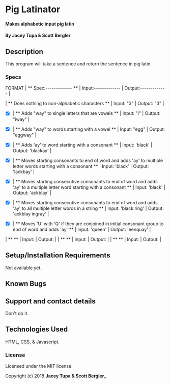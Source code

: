 # Pig Latinator

#### Makes alphabetic input pig latin

#### By Jacey Tupa & Scott Bergler

## Description

This program will take a sentence and return the sentence in pig latin.

### Specs
FORMAT
| ** Spec:------------- ** | Input:------------- | Output:------------- |

| ** Does nothing to non-alphabetic characters ** | Input: "3" | Output: "3" |

- [x]  | ** Adds "way" to single letters that are vowels ** | Input: "i" | Output: "iway" |

- [x] | ** Adds "way" to words starting with a vowel ** | Input: "egg" | Output: "eggway" |

- [x] | ** Adds 'ay' to word starting with a consonant ** | Input: 'black' | Output: 'blackay' |

- [x] | ** Moves starting consonants to end of word and adds 'ay' to multiple letter words starting with a consonant ** | Input: 'black' | Output: 'lackbay' |

- [x] | ** Moves starting consecutive consonants to end of word and adds 'ay' to a multiple letter word starting with a consonant ** | Input: 'black' | Output: 'ackblay' |

- [x] | ** Moves starting consecutive consonants to end of word and adds 'ay' to all multiple letter words in a string **
| Input: 'black ring' | Output: 'ackblay ingray' |

- [x] | ** Moves 'U' with 'Q' if they are conjoined in initial consonant group to end of word and adds 'ay' ** | Input: 'queen' | Output: 'eenquay' |

| **  ** | Input: | Output: |
| **  ** | Input: | Output: |
| **  ** | Input: | Output: |

## Setup/Installation Requirements
Not available yet.

## Known Bugs

## Support and contact details

Don't do it.

## Technologies Used

HTML, CSS, & Javascript.

### License

Licensed under the MIT license.

Copyright (c) 2018 **Jacey Tupa & Scott Bergler_**
